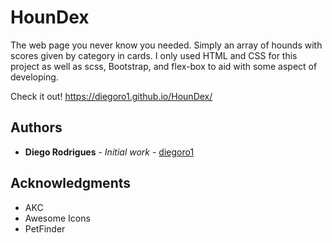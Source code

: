 # HounDex

The web page you never know you needed. Simply an array of hounds with scores given by category in cards. I only used HTML and CSS for this project as well as scss, Bootstrap, and flex-box to aid with some aspect of developing.

Check it out!
https://diegoro1.github.io/HounDex/

## Authors

* **Diego Rodrigues** - *Initial work* - [diegoro1](https://github.com/diegoro1h)


## Acknowledgments

* AKC
* Awesome Icons
* PetFinder


